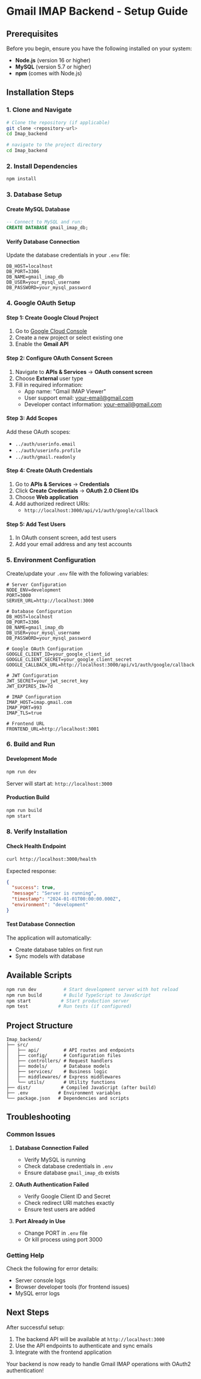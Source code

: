 # Gmail IMAP Backend - Setup Guide

## Prerequisites

Before you begin, ensure you have the following installed on your system:

- **Node.js** (version 16 or higher)
- **MySQL** (version 5.7 or higher)
- **npm** (comes with Node.js)

## Installation Steps

### 1. Clone and Navigate
```bash
# Clone the repository (if applicable)
git clone <repository-url>
cd Imap_backend

# navigate to the project directory
cd Imap_backend
```

### 2. Install Dependencies
```bash
npm install
```

### 3. Database Setup

#### Create MySQL Database
```sql
-- Connect to MySQL and run:
CREATE DATABASE gmail_imap_db;
```

#### Verify Database Connection
Update the database credentials in your `.env` file:
```env
DB_HOST=localhost
DB_PORT=3306
DB_NAME=gmail_imap_db
DB_USER=your_mysql_username
DB_PASSWORD=your_mysql_password
```

### 4. Google OAuth Setup

#### Step 1: Create Google Cloud Project
1. Go to [Google Cloud Console](https://console.cloud.google.com/)
2. Create a new project or select existing one
3. Enable the **Gmail API**

#### Step 2: Configure OAuth Consent Screen
1. Navigate to **APIs & Services** → **OAuth consent screen**
2. Choose **External** user type
3. Fill in required information:
   - App name: "Gmail IMAP Viewer"
   - User support email: your-email@gmail.com
   - Developer contact information: your-email@gmail.com

#### Step 3: Add Scopes
Add these OAuth scopes:
- `../auth/userinfo.email`
- `../auth/userinfo.profile` 
- `../auth/gmail.readonly`

#### Step 4: Create OAuth Credentials
1. Go to **APIs & Services** → **Credentials**
2. Click **Create Credentials** → **OAuth 2.0 Client IDs**
3. Choose **Web application**
4. Add authorized redirect URIs:
   - `http://localhost:3000/api/v1/auth/google/callback`

#### Step 5: Add Test Users
1. In OAuth consent screen, add test users
2. Add your email address and any test accounts

### 5. Environment Configuration

Create/update your `.env` file with the following variables:

```env
# Server Configuration
NODE_ENV=development
PORT=3000
SERVER_URL=http://localhost:3000

# Database Configuration
DB_HOST=localhost
DB_PORT=3306
DB_NAME=gmail_imap_db
DB_USER=your_mysql_username
DB_PASSWORD=your_mysql_password

# Google OAuth Configuration
GOOGLE_CLIENT_ID=your_google_client_id
GOOGLE_CLIENT_SECRET=your_google_client_secret
GOOGLE_CALLBACK_URL=http://localhost:3000/api/v1/auth/google/callback

# JWT Configuration
JWT_SECRET=your_jwt_secret_key
JWT_EXPIRES_IN=7d

# IMAP Configuration
IMAP_HOST=imap.gmail.com
IMAP_PORT=993
IMAP_TLS=true

# Frontend URL
FRONTEND_URL=http://localhost:3001
```

### 6. Build and Run

#### Development Mode
```bash
npm run dev
```
Server will start at: `http://localhost:3000`

#### Production Build
```bash
npm run build
npm start
```

### 8. Verify Installation

#### Check Health Endpoint
```bash
curl http://localhost:3000/health
```
Expected response:
```json
{
  "success": true,
  "message": "Server is running",
  "timestamp": "2024-01-01T00:00:00.000Z",
  "environment": "development"
}
```

#### Test Database Connection
The application will automatically:
- Create database tables on first run
- Sync models with database

## Available Scripts

```bash
npm run dev          # Start development server with hot reload
npm run build        # Build TypeScript to JavaScript
npm start           # Start production server
npm test           # Run tests (if configured)
```

## Project Structure

```
Imap_backend/
├── src/
│   ├── api/         # API routes and endpoints
│   ├── config/      # Configuration files
│   ├── controllers/ # Request handlers
│   ├── models/      # Database models
│   ├── services/    # Business logic
│   ├── middlewares/ # Express middlewares
│   └── utils/       # Utility functions
├── dist/           # Compiled JavaScript (after build)
├── .env           # Environment variables
└── package.json   # Dependencies and scripts
```

## Troubleshooting

### Common Issues

1. **Database Connection Failed**
   - Verify MySQL is running
   - Check database credentials in `.env`
   - Ensure database `gmail_imap_db` exists

2. **OAuth Authentication Failed**
   - Verify Google Client ID and Secret
   - Check redirect URI matches exactly
   - Ensure test users are added


3. **Port Already in Use**
   - Change PORT in `.env` file
   - Or kill process using port 3000

### Getting Help

Check the following for error details:
- Server console logs
- Browser developer tools (for frontend issues)
- MySQL error logs

## Next Steps

After successful setup:
1. The backend API will be available at `http://localhost:3000`
2. Use the API endpoints to authenticate and sync emails
3. Integrate with the frontend application

Your backend is now ready to handle Gmail IMAP operations with OAuth2 authentication!